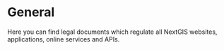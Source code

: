 # General

Here you can find legal documents which regulate all NextGIS websites, applications, online services and APIs.
